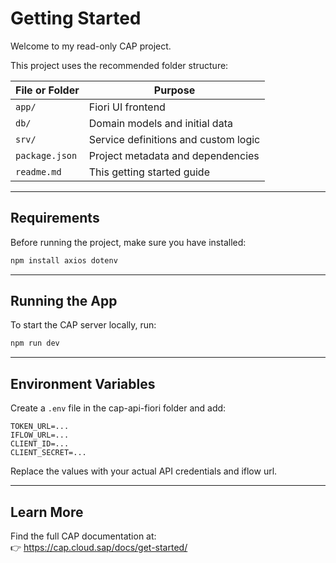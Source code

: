 # Getting Started

Welcome to my read-only CAP project.

This project uses the recommended folder structure:

| File or Folder | Purpose                              |
| -------------- | ------------------------------------ |
| `app/`         | Fiori UI frontend                    |
| `db/`          | Domain models and initial data       |
| `srv/`         | Service definitions and custom logic |
| `package.json` | Project metadata and dependencies    |
| `readme.md`    | This getting started guide           |

---

## Requirements

Before running the project, make sure you have installed:

```bash
npm install axios dotenv
```

---

## Running the App

To start the CAP server locally, run:

```bash
npm run dev
```

---

## Environment Variables

Create a `.env` file in the cap-api-fiori folder and add:

```env
TOKEN_URL=...
IFLOW_URL=...
CLIENT_ID=...
CLIENT_SECRET=...
```

Replace the values with your actual API credentials and iflow url.

---

## Learn More

Find the full CAP documentation at:  
👉 https://cap.cloud.sap/docs/get-started/
